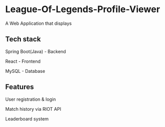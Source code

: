 # League-Of-Legends-Profile-Viewer
 A Web Application that displays 

## Tech stack

Spring Boot(Java) - Backend

React - Frontend

MySQL - Database

## Features

User registration  & login

Match history via RIOT API

Leaderboard system
